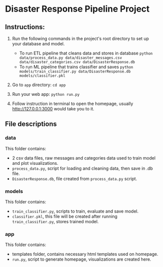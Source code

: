# Disaster Response Pipeline Project

## Instructions:
1. Run the following commands in the project's root directory to set up your database and model.

    - To run ETL pipeline that cleans data and stores in database
        `python data/process_data.py data/disaster_messages.csv data/disaster_categories.csv data/DisasterResponse.db`
    - To run ML pipeline that trains classifier and saves
        `python models/train_classifier.py data/DisasterResponse.db models/classifier.pkl`

2. Go to `app` directory: `cd app`

3. Run your web app: `python run.py`

4. Follow instruction in terminal to open the homepage, usually http://127.0.0.1:3000 would take you to it.

## File descriptions
### data
This folder contains:
- 2 csv data files, raw messages and categories data used to train model and plot visualizations.
- `process_data.py`, script for loading and cleaning data, then save in .db file.
- `DisasterResponse.db`, file created from `process_data.py` script.  
### models
This folder contains:
- `train_classifier.py`, scripts to train, evaluate and save model.
- `classifier.pkl`, this file will be created after running `train_classifier.py`, stores trained model.
### app
This folder contains:
- templates folder, contains necessary html templates used on homepage.
- `run.py`, script to generate homepage, visualizations are created here. 
